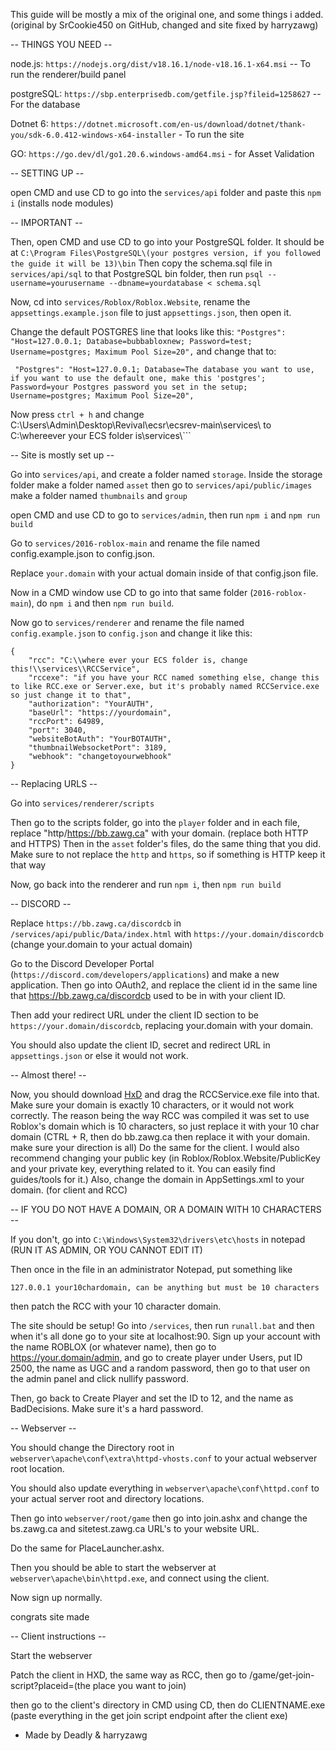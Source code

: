 This guide will be mostly a mix of the original one, and some things i added. (original by SrCookie450 on GitHub, changed and site fixed by harryzawg)

-- THINGS YOU NEED --

node.js: ```https://nodejs.org/dist/v18.16.1/node-v18.16.1-x64.msi``` -- To run the renderer/build panel

postgreSQL: ```https://sbp.enterprisedb.com/getfile.jsp?fileid=1258627``` -- For the database

Dotnet 6: ```https://dotnet.microsoft.com/en-us/download/dotnet/thank-you/sdk-6.0.412-windows-x64-installer``` - To run the site

GO: ```https://go.dev/dl/go1.20.6.windows-amd64.msi``` - for Asset Validation

-- SETTING UP --

open CMD and use CD to go into the ```services/api``` folder and paste this ```npm i``` (installs node modules)

-- IMPORTANT --

Then, open CMD and use CD to go into your PostgreSQL folder. It should be at ```C:\Program Files\PostgreSQL\(your postgres version, if you followed the guide it will be 13)\bin```
Then copy the schema.sql file in ```services/api/sql``` to that PostgreSQL bin folder, then run
```psql --username=yourusername --dbname=yourdatabase < schema.sql```

Now, cd into ```services/Roblox/Roblox.Website```, rename the ```appsettings.example.json``` file to just ```appsettings.json```, then open it.

Change the default POSTGRES line that looks like this:
 ```"Postgres": "Host=127.0.0.1; Database=bubbabloxnew; Password=test; Username=postgres; Maximum Pool Size=20",``` 
and change that to:

``` "Postgres": "Host=127.0.0.1; Database=The database you want to use, if you want to use the default one, make this 'postgres'; Password=your Postgres password you set in the setup; Username=postgres; Maximum Pool Size=20",```

Now press ```ctrl + h``` and change C:\\Users\\Admin\\Desktop\\Revival\\ecsr\\ecsrev-main\\services\\ to C:\\whereever your ECS folder is\\services\\```

-- Site is mostly set up --

Go into ```services/api```, 
and create a folder named ```storage```.
Inside the storage folder make a folder named ```asset``` 
then go to ```services/api/public/images``` make a folder named ```thumbnails``` and ```group```

open CMD and use CD to go to ```services/admin```, then run ```npm i``` and ```npm run build```

Go to ```services/2016-roblox-main``` and rename the file named config.example.json to config.json.

Replace ```your.domain``` with your actual domain inside of that config.json file.

Now in a CMD window use CD to go into that same folder (```2016-roblox-main```), do ```npm i``` and then ```npm run build```.

Now go to ```services/renderer``` and rename the file named ```config.example.json``` to ```config.json``` and change it like this:
```
{
    "rcc": "C:\\where ever your ECS folder is, change this!\\services\\RCCService",
    "rccexe": "if you have your RCC named something else, change this to like RCC.exe or Server.exe, but it's probably named RCCService.exe so just change it to that",
    "authorization": "YourAUTH",
    "baseUrl": "https://yourdomain",
    "rccPort": 64989,
    "port": 3040,
    "websiteBotAuth": "YourBOTAUTH",
    "thumbnailWebsocketPort": 3189,
    "webhook": "changetoyourwebhook"
}
```
-- Replacing URLS --

Go into ```services/renderer/scripts```

Then go to the scripts folder, go into the ```player``` folder and in each file, replace "http/https://bb.zawg.ca" with your domain. (replace both HTTP and HTTPS)
Then in the ```asset``` folder's files, do the same thing that you did. Make sure to not replace the ```http``` and ```https```, so if something is HTTP keep it that way

Now, go back into the renderer and run ```npm i```, then ```npm run build```

-- DISCORD --

Replace ```https://bb.zawg.ca/discordcb``` in ```/services/api/public/Data/index.html``` 
with ```https://your.domain/discordcb``` (change your.domain to your actual domain)

Go to the Discord Developer Portal (```https://discord.com/developers/applications```) and make a new application.
Then go into OAuth2, and replace the client id in the same line that https://bb.zawg.ca/discordcb used to be in with your client ID.

Then add your redirect URL under the client ID section to be ```https://your.domain/discordcb```, replacing your.domain with your domain.

You should also update the client ID, secret and redirect URL in ```appsettings.json``` or else it would not work.

-- Almost there! --

Now, you should download [HxD](https://mh-nexus.de/en/downloads.php?product=HxD20) and drag the RCCService.exe file into that. Make sure your domain is exactly 10 characters, or it would not work correctly.
The reason being the way RCC was compiled it was set to use Roblox's domain which is 10 characters, so just replace it with your 10 char domain (CTRL + R, then do bb.zawg.ca then replace it with your domain. make sure your direction is all)
Do the same for the client. I would also recommend changing your public key (in Roblox/Roblox.Website/PublicKey and your private key, everything related to it. You can easily find guides/tools for it.)
Also, change the domain in AppSettings.xml to your domain. (for client and RCC)

-- IF YOU DO NOT HAVE A DOMAIN, OR A DOMAIN WITH 10 CHARACTERS --

If you don't, go into ```C:\Windows\System32\drivers\etc\hosts``` in notepad (RUN IT AS ADMIN, OR YOU CANNOT EDIT IT)

Then once in the file in an administrator Notepad, put something like 

```127.0.0.1 your10chardomain, can be anything but must be 10 characters```

then patch the RCC with your 10 character domain.

The site should be setup! Go into ```/services```, then run ```runall.bat``` and then when it's all done go to your site at localhost:90.
Sign up your account with the name ROBLOX (or whatever name), then go to https://your.domain/admin, and go to create player under Users, put ID 2500, the name as UGC and a random password, then go to that user on the admin panel and click nullify password.

Then, go back to Create Player and set the ID to 12, and the name as BadDecisions. Make sure it's a hard password.

-- Webserver --

You should change the Directory root in ```webserver\apache\conf\extra\httpd-vhosts.conf``` to your actual webserver root location.

You should also update everything in ```webserver\apache\conf\httpd.conf``` to your actual server root and directory locations.

Then go into ```webserver/root/game``` then go into join.ashx and change the bs.zawg.ca and sitetest.zawg.ca URL's to your website URL.

Do the same for PlaceLauncher.ashx.

Then you should be able to start the webserver at ```webserver\apache\bin\httpd.exe```, and connect using the client.

Now sign up normally.

congrats site made

-- Client instructions --

Start the webserver

Patch the client in HXD, the same way as RCC, then go to /game/get-join-script?placeid=(the place you want to join)

then go to the client's directory in CMD using CD, then do CLIENTNAME.exe (paste everything in the get join script endpoint after the client exe)

- Made by Deadly & harryzawg
